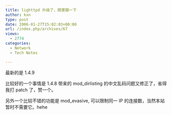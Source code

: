 ```yaml
---
title: lighttpd 升级了，顺便跟一下
author: kxn
type: post
date: 2006-01-27T15:02:03+00:00
url: /index.php/archives/67
views:
  - 2774
categories:
  - Network
  - Tech Notes

---
```

最新的是 1.4.9

比较好的一个事情是 1.4.8 带来的 mod_dirlisting 的中文乱码问题又修正了，省得我打 patch 了，赞一个。

另外一个比较不错的功能是 mod_evasive, 可以限制同一 IP 的连接数，当然本站暂时不需要它。hehe